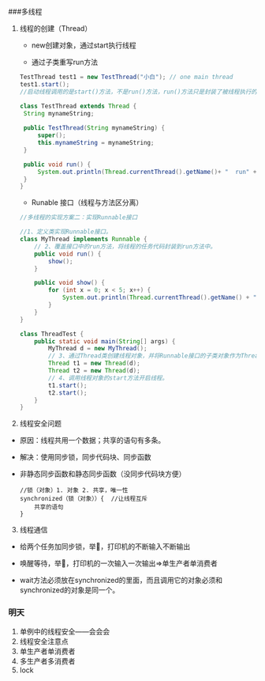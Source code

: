 ###多线程

1. 线程的创建（Thread）

   * new创建对象，通过start执行线程

   * 通过子类重写run方法

   ```java
   TestThread test1 = new TestThread("小白"); // one main thread
   test1.start();
   //启动线程调用的是start()方法，不是run()方法，run()方法只是封装了被线程执行的代码，调用run()只是普通方法的调用，无法启动线程。
   
   class TestThread extends Thread {
   	String mynameString;
   	
   	public TestThread(String mynameString) {
   		super();
   		this.mynameString = mynameString;
   	}
   
   	public void run() {
   		System.out.println(Thread.currentThread().getName()+ "  run" + mynameString);
   	}
   }
   ```

   * Runable 接口（线程与方法区分离）

   ```java
   //多线程的实现方案二：实现Runnable接口
   
   //1、定义类实现Runnable接口。
   class MyThread implements Runnable {
       // 2、覆盖接口中的run方法，将线程的任务代码封装到run方法中。
       public void run() {
           show();
       }
   
       public void show() {
           for (int x = 0; x < 5; x++) {
               System.out.println(Thread.currentThread().getName() + "..." + x);
           }
       }
   }
   
   class ThreadTest {
       public static void main(String[] args) {
           MyThread d = new MyThread();
           // 3、通过Thread类创建线程对象，并将Runnable接口的子类对象作为Thread类的构造函数的参数进行传递。
           Thread t1 = new Thread(d);
           Thread t2 = new Thread(d);
           // 4、调用线程对象的start方法开启线程。
           t1.start();
           t2.start();
       }
   }
   ```

2. 线程安全问题

* 原因：线程共用一个数据；共享的语句有多条。

* 解决：使用同步锁，同步代码块、同步函数

* 非静态同步函数和静态同步函数（没同步代码块方便）

  ```
  //锁（对象）1. 对象 2. 共享，唯一性
  synchronized（锁（对象））{  //让线程互斥
      共享的语句
  }
  
  ```

3. 线程通信

* 给两个任务加同步锁，举🌰，打印机的不断输入不断输出

* 唤醒等待，举🌰，打印机的一次输入一次输出=>单生产者单消费者

* wait方法必须放在synchronized的里面，而且调用它的对象必须和synchronized的对象是同一个。

  

### 明天

1. 单例中的线程安全——会会会
2. 线程安全注意点
3. 单生产者单消费者
4. 多生产者多消费者
5. lock

